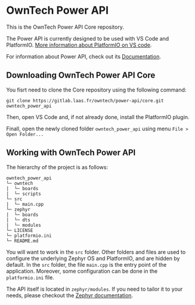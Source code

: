 # OwnTech Power API

This is the OwnTech Power API Core repository.

The Power API is currently designed to be used with VS Code and PlatformIO.
[More information about PlatformIO on VS code](https://platformio.org/install/ide?install=vscode).

For information about Power API, check out its [Documentation](https://gitlab.laas.fr/owntech/power-api/core/-/wikis/home).

## Downloading OwnTech Power API Core

You fisrt need to clone the Core repository using the following command:

`git clone https://gitlab.laas.fr/owntech/power-api/core.git owntech_power_api`

Then, open VS Code and, if not already done, install the PlatformIO plugin.

Finall, open the newly cloned folder `owntech_power_api` using menu `File > Open Folder...`


## Working with OwnTech Power API

The hierarchy of the project is as follows:

```
owntech_power_api
└─ owntech
|  └─ boards
|  └─ scripts
└─ src
|  └─ main.cpp
└─ zephyr
|  └─ boards
|  └─ dts
|  └─ modules
└─ LICENSE
└─ platformio.ini
└─ README.md
```

You will want to work in the `src` folder. Other folders and files are used to configure the underlying Zephyr OS and PlatformIO, and are hidden by default.
In the `src` folder, the file `main.cpp` is the entry point of the application.
Moreover, some configuration can be done in the `platformio.ini` file.

The API itself is located in `zephyr/modules`. If you need to tailor it to your needs, please checkout the [Zephyr documentation](https://docs.zephyrproject.org/latest/).
